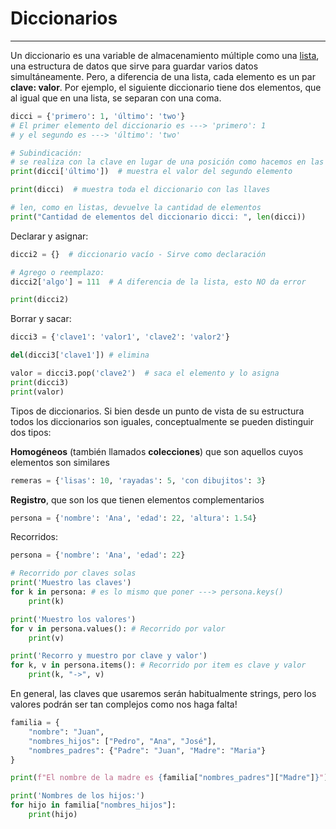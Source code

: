 # Diccionarios

---

Un diccionario es una variable de almacenamiento múltiple como una [lista](../listas.md), una estructura de datos que sirve para guardar varios datos simultáneamente. Pero, a diferencia de una lista, cada elemento es un par **clave: valor**. Por ejemplo, el siguiente diccionario tiene dos elementos, que al igual que en una lista, se separan con una coma.

```py
dicci = {'primero': 1, 'último': 'two'}
# El primer elemento del diccionario es ---> 'primero': 1
# y el segundo es ---> 'último': 'two'

# Subindicación:
# se realiza con la clave en lugar de una posición como hacemos en las listas
print(dicci['último'])  # muestra el valor del segundo elemento

print(dicci)  # muestra toda el diccionario con las llaves

# len, como en listas, devuelve la cantidad de elementos
print("Cantidad de elementos del diccionario dicci: ", len(dicci))  
```

Declarar y asignar:

```py
dicci2 = {}  # diccionario vacío - Sirve como declaración

# Agrego o reemplazo:
dicci2['algo'] = 111  # A diferencia de la lista, esto NO da error

print(dicci2)
```

Borrar y sacar:

```py
dicci3 = {'clave1': 'valor1', 'clave2': 'valor2'}

del(dicci3['clave1']) # elimina

valor = dicci3.pop('clave2')  # saca el elemento y lo asigna
print(dicci3)
print(valor)
```

Tipos de diccionarios. Si bien desde un punto de vista de su estructura todos los diccionarios son iguales, conceptualmente se pueden distinguir dos tipos:


**Homogéneos** (también llamados **colecciones**) que son aquellos cuyos elementos son similares

``` py
remeras = {'lisas': 10, 'rayadas': 5, 'con dibujitos': 3}
```

**Registro**, que son los que tienen elementos complementarios

``` py
persona = {'nombre': 'Ana', 'edad': 22, 'altura': 1.54}
```

Recorridos:

``` py
persona = {'nombre': 'Ana', 'edad': 22}

# Recorrido por claves solas
print('Muestro las claves')
for k in persona: # es lo mismo que poner ---> persona.keys()
    print(k)

print('Muestro los valores')
for v in persona.values(): # Recorrido por valor
    print(v)

print('Recorro y muestro por clave y valor')
for k, v in persona.items(): # Recorrido por item es clave y valor
    print(k, "->", v)

```

En general, las claves que usaremos serán habitualmente strings, pero los valores podrán ser tan complejos como nos haga falta!

``` py
familia = {
    "nombre": "Juan", 
    "nombres_hijos": ["Pedro", "Ana", "José"],
    "nombres_padres": {"Padre": "Juan", "Madre": "Maria"}
}

print(f"El nombre de la madre es {familia["nombres_padres"]["Madre"]}")

print('Nombres de los hijos:')
for hijo in familia["nombres_hijos"]:
    print(hijo)
```
